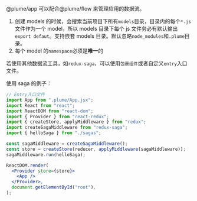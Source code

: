 @plume/app 可以配合@plume/flow 来管理应用的数据流。

1. 创建 models 的时候，会搜索当前项目下所有`models`目录，目录内的每个`*.js`文件作为一个 model，所以 models 目录下每个 js 文件务必有默认输出 `export defaut`。支持嵌套 models 目录。默认忽略`node_modules`和`.plume`目录。
2. 每个 model 的`namespace`必须是**唯一**的

若使用其他数据流工具，如`redux-saga`，可以使用`包裹组件`或者自定义`entry`入口文件。

使用 saga 的例子：

```jsx
// Entry入口文件
import App from ".plume/App.jsx";
import React from "react";
import ReactDOM from "react-dom";
import { Provider } from "react-redux";
import { createStore, applyMiddleware } from "redux";
import createSagaMiddleware from "redux-saga";
import { helloSaga } from "./sagas";

const sagaMiddleware = createSagaMiddleware();
const store = createStore(reducer, applyMiddleware(sagaMiddleware));
sagaMiddleware.run(helloSaga);

ReactDOM.render(
  <Provider store={store}>
    <App />
  </Provider>,
  document.getElementById("root"),
);
```
